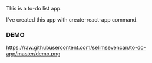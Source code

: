This is a to-do list app.

I've created this app with create-react-app command.

### DEMO
https://raw.githubusercontent.com/selimsevencan/to-do-app/master/demo.png